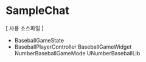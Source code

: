 # SampleChat

[ 사용 소스파일 ]
- BaseballGameState
- BaseballPlayerController
BaseballGameWidget
NumberBaseballGameMode
UNumberBaseballLib

